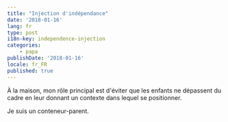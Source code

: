 ```yaml
---
title: "Injection d'indépendance"
date: '2018-01-16'
lang: fr
type: post
i18n-key: independence-injection
categories:
    - papa
publishDate: '2018-01-16'
locale: fr_FR
published: true
---
```


À la maison, mon rôle principal est d'éviter que les enfants ne dépassent du cadre en leur donnant un contexte dans lequel se positionner.

Je suis un conteneur-parent.